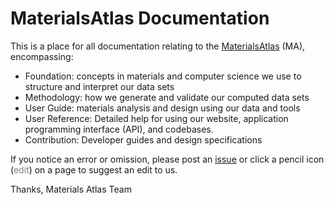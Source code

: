 
# MaterialsAtlas Documentation


This is a place for all documentation relating to the
[MaterialsAtlas](https://materialsAtlas.org) (MA), encompassing:

- Foundation: concepts in materials and computer science we use to structure
  and interpret our data sets
- Methodology: how we generate and validate our computed data sets
- User Guide: materials analysis and design using our data and tools
- User Reference: Detailed help for using our website,
  application programming interface (API), and codebases.
- Contribution: Developer guides and design specifications

If you notice an error or omission, please post an [issue](https://github.com/uscolumbia/materialsatlas/issues/new) or click a pencil icon
(<span class="md-icon" style="color:grey">edit</span>) on a page to suggest an
edit to us.

Thanks,
Materials Atlas Team
